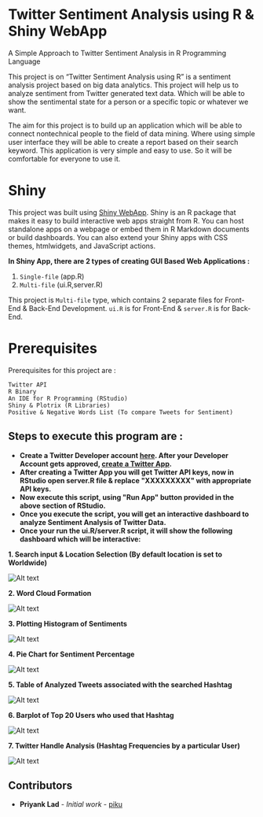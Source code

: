 # Twitter Sentiment Analysis using R & Shiny WebApp
A Simple Approach to Twitter Sentiment Analysis in R Programming Language

   This project is on “Twitter Sentiment Analysis using R”
is a sentiment analysis project based on big data analytics. This
project will help us to analyze sentiment from Twitter generated
text data. Which will be able to show the sentimental state for a
person or a specific topic or whatever we want.

  The aim for this project is to build up an application which
will be able to connect nontechnical people to the field of data
mining. Where using simple user interface they will be able to
create a report based on their search keyword. This application
is very simple and easy to use. So it will be comfortable for
everyone to use it.
   
# Shiny

 This project was built using [Shiny WebApp](https://shiny.rstudio.com/). Shiny is an R package that makes it easy to build interactive web apps straight from R. You can host standalone apps on a webpage or embed them in R Markdown documents or build dashboards. You can also extend your Shiny apps with CSS themes, htmlwidgets, and JavaScript actions.
 
**In Shiny App, there are 2 types of creating GUI Based Web Applications :**
1) ```Single-file``` (app.R)
2) ```Multi-file``` (ui.R,server.R)

This project is ```Multi-file``` type, which contains 2 separate files for Front-End & Back-End Development.
```ui.R``` is for Front-End & ```server.R``` is for Back-End.
# Prerequisites

Prerequisites for this project are :

```
Twitter API
R Binary
An IDE for R Programming (RStudio)
Shiny & Plotrix (R Libraries)
Positive & Negative Words List (To compare Tweets for Sentiment)
```
## Steps to execute this program are :

* **Create a Twitter Developer account [here](https://developer.twitter.com/). After your Developer Account gets approved, [create a Twitter App](https://developer.twitter.com/en/apps/create).** 
* **After creating a Twitter App you will get Twitter API keys, now in RStudio open server.R file & replace "XXXXXXXXX" with appropriate API keys.**
* **Now execute this script, using "Run App" button provided in the above section of RStudio.**
* **Once you execute the script, you will get an interactive dashboard to analyze Sentiment Analysis of Twitter Data.**
* **Once your run the ui.R/server.R script, it will show the following dashboard which will be interactive:**

**1. Search input & Location Selection (By default location is set to Worldwide)**

![Alt text](sample_output/search.png)


**2. Word Cloud Formation**

![Alt text](sample_output/wordcloud.png)

**3. Plotting Histogram of Sentiments**

![Alt text](sample_output/histogram.png)

**4. Pie Chart for Sentiment Percentage**

![Alt text](sample_output/piechart.png)

**5. Table of Analyzed Tweets associated with the searched Hashtag**

![Alt text](sample_output/table.png)

**6. Barplot of Top 20 Users who used that Hashtag**

![Alt text](sample_output/top20.png)

**7. Twitter Handle Analysis (Hashtag Frequencies by a particular User)**

![Alt text](sample_output/handle.png)

## Contributors

* **Priyank Lad** - *Initial work* - [piku](https://github.com/pikulad)

